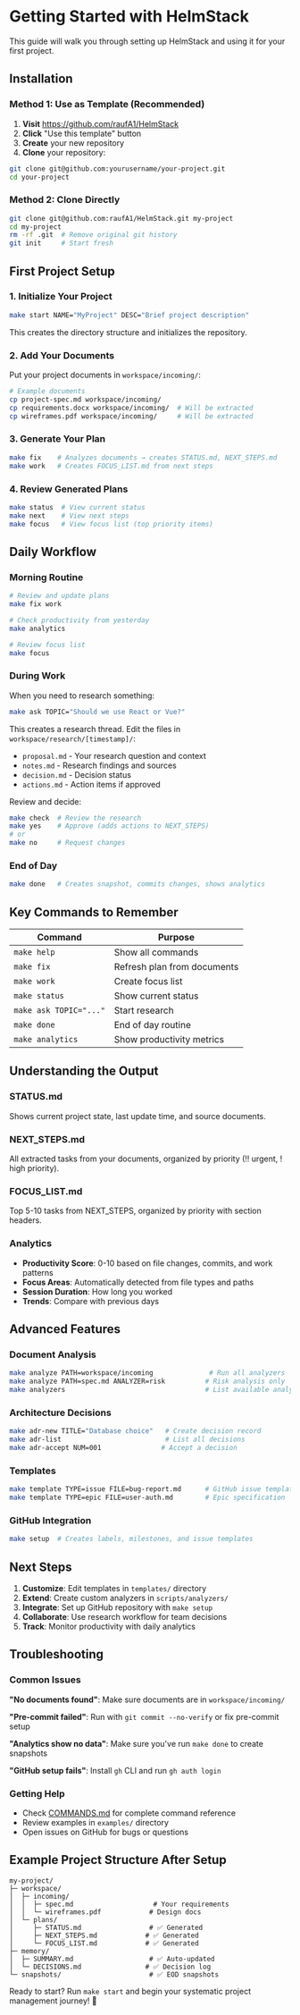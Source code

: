 # Getting Started with HelmStack

This guide will walk you through setting up HelmStack and using it for your first project.

## Installation

### Method 1: Use as Template (Recommended)

1. **Visit** https://github.com/raufA1/HelmStack
2. **Click** "Use this template" button
3. **Create** your new repository
4. **Clone** your repository:
```bash
git clone git@github.com:yourusername/your-project.git
cd your-project
```

### Method 2: Clone Directly

```bash
git clone git@github.com:raufA1/HelmStack.git my-project
cd my-project
rm -rf .git  # Remove original git history
git init     # Start fresh
```

## First Project Setup

### 1. Initialize Your Project

```bash
make start NAME="MyProject" DESC="Brief project description"
```

This creates the directory structure and initializes the repository.

### 2. Add Your Documents

Put your project documents in `workspace/incoming/`:

```bash
# Example documents
cp project-spec.md workspace/incoming/
cp requirements.docx workspace/incoming/  # Will be extracted
cp wireframes.pdf workspace/incoming/     # Will be extracted
```

### 3. Generate Your Plan

```bash
make fix    # Analyzes documents → creates STATUS.md, NEXT_STEPS.md
make work   # Creates FOCUS_LIST.md from next steps
```

### 4. Review Generated Plans

```bash
make status  # View current status
make next    # View next steps
make focus   # View focus list (top priority items)
```

## Daily Workflow

### Morning Routine

```bash
# Review and update plans
make fix work

# Check productivity from yesterday
make analytics

# Review focus list
make focus
```

### During Work

When you need to research something:

```bash
make ask TOPIC="Should we use React or Vue?"
```

This creates a research thread. Edit the files in `workspace/research/[timestamp]/`:
- `proposal.md` - Your research question and context
- `notes.md` - Research findings and sources
- `decision.md` - Decision status
- `actions.md` - Action items if approved

Review and decide:

```bash
make check  # Review the research
make yes    # Approve (adds actions to NEXT_STEPS)
# or
make no     # Request changes
```

### End of Day

```bash
make done   # Creates snapshot, commits changes, shows analytics
```

## Key Commands to Remember

| Command | Purpose |
|---------|---------|
| `make help` | Show all commands |
| `make fix` | Refresh plan from documents |
| `make work` | Create focus list |
| `make status` | Show current status |
| `make ask TOPIC="..."` | Start research |
| `make done` | End of day routine |
| `make analytics` | Show productivity metrics |

## Understanding the Output

### STATUS.md
Shows current project state, last update time, and source documents.

### NEXT_STEPS.md
All extracted tasks from your documents, organized by priority (‼ urgent, ! high priority).

### FOCUS_LIST.md
Top 5-10 tasks from NEXT_STEPS, organized by priority with section headers.

### Analytics
- **Productivity Score**: 0-10 based on file changes, commits, and work patterns
- **Focus Areas**: Automatically detected from file types and paths
- **Session Duration**: How long you worked
- **Trends**: Compare with previous days

## Advanced Features

### Document Analysis

```bash
make analyze PATH=workspace/incoming              # Run all analyzers
make analyze PATH=spec.md ANALYZER=risk          # Risk analysis only
make analyzers                                   # List available analyzers
```

### Architecture Decisions

```bash
make adr-new TITLE="Database choice"   # Create decision record
make adr-list                          # List all decisions
make adr-accept NUM=001               # Accept a decision
```

### Templates

```bash
make template TYPE=issue FILE=bug-report.md      # GitHub issue template
make template TYPE=epic FILE=user-auth.md        # Epic specification
```

### GitHub Integration

```bash
make setup  # Creates labels, milestones, and issue templates
```

## Next Steps

1. **Customize**: Edit templates in `templates/` directory
2. **Extend**: Create custom analyzers in `scripts/analyzers/`
3. **Integrate**: Set up GitHub repository with `make setup`
4. **Collaborate**: Use research workflow for team decisions
5. **Track**: Monitor productivity with daily analytics

## Troubleshooting

### Common Issues

**"No documents found"**: Make sure documents are in `workspace/incoming/`

**"Pre-commit failed"**: Run with `git commit --no-verify` or fix pre-commit setup

**"Analytics show no data"**: Make sure you've run `make done` to create snapshots

**"GitHub setup fails"**: Install `gh` CLI and run `gh auth login`

### Getting Help

- Check [COMMANDS.md](../COMMANDS.md) for complete command reference
- Review examples in `examples/` directory
- Open issues on GitHub for bugs or questions

## Example Project Structure After Setup

```
my-project/
├─ workspace/
│  ├─ incoming/
│  │  ├─ spec.md                    # Your requirements
│  │  └─ wireframes.pdf            # Design docs
│  └─ plans/
│     ├─ STATUS.md                 # ✅ Generated
│     ├─ NEXT_STEPS.md            # ✅ Generated
│     └─ FOCUS_LIST.md            # ✅ Generated
├─ memory/
│  ├─ SUMMARY.md                   # ✅ Auto-updated
│  └─ DECISIONS.md                # ✅ Decision log
└─ snapshots/                      # ✅ EOD snapshots
```

Ready to start? Run `make start` and begin your systematic project management journey! 🚀